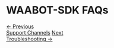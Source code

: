 <head>
<link rel="stylesheet" href="../style.css">
</head>

# WAABOT-SDK FAQs










<footer>
  <a class="prev-page" href="support-channels.md">&larr; Previous <br>
  Support Channels</a>
  <a class="next-page" href="troubleshooting.md">Next <br>
  Troubleshooting &rarr;</a>
</footer>
